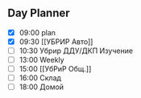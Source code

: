 ## Day Planner
- [x] 09:00 plan 
- [x] 09:30 [[УБРИР Авто]]
- [ ] 10:30 Убрир ДДУ/ДКП Изучение 
- [ ] 13:00 Weekly 
- [ ] 15:00 [[УбРиР Общ.]]
- [ ] 16:00 Склад 
- [ ] 18:00 Домой 